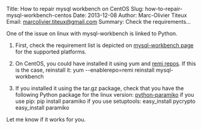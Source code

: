 Title: How to repair mysql workbench on CentOS
Slug: how-to-repair-mysql-workbench-centos
Date: 2013-12-08
Author: Marc-Olivier Titeux
Email: marcolivier.titeux@gmail.com
Summary: Check the requirements...

One of the issue on linux with mysql-workbench is linked to Python. 

1. First, check the requirement list is depicted on [mysql-workbench page](http://dev.mysql.com/doc/workbench/en/wb-requirements-software.html) for the supported platforms. 

2. On CentOS, you could have installed it using yum and [remi repos](http://blog.famillecollet.com/post/2012/08/11/mysql-workbench-5.2.41-en). If this is the case, reinstall it:
    yum --enablerepo=remi reinstall mysql-workbench
    
3. If you installed it using the tar.gz package, check that you have the following Python package for the linux version: [python-paramiko](https://github.com/paramiko/paramiko/)
    if you use pip: pip install paramiko
    if you use setuptools: 
        easy_install pycrypto
        easy_install paramiko
   
Let me know if it works for you.
